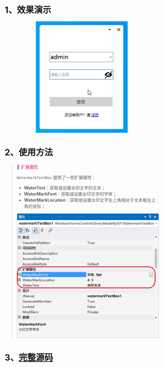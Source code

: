 # 1、效果演示

<div align="center"><img src="./images/1-Demonstration.gif" alt="效果演示"></div>

# 2、使用方法

> 📌 <font color="#FF6699">**扩展属性**</font>
>
> `WatermarkTextBox` 提供了一些扩展属性：
>
> * **WaterText**：获取或设置水印文字的文本；
> * **WaterMarkFont**：获取或设置水印文字的字体；
> * **WaterMarkLocation**：获取或设置水印文字左上角相对于文本框左上角的坐标；
>
> <div align="center"><img src="./images/2-ExtensionProperties.png" alt="扩展属性"></div>

# 3、[完整源码](WatermarkTextBox.cs)